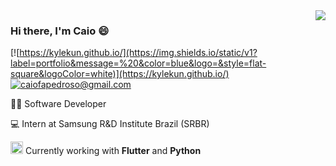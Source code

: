 <img align='right' src="https://github-readme-stats.vercel.app/api?username=kylekun&show_icons=true">

### Hi there, I'm Caio 😄

[![https://kylekun.github.io/](https://img.shields.io/static/v1?label=portfolio&message=%20&color=blue&logo=&style=flat-square&logoColor=white)](https://kylekun.github.io/)
[![caiofapedroso@gmail.com](https://img.shields.io/static/v1?label=e-mail&message=%20&color=red&logo=gmail&style=flat-square&logoColor=white)](mailto:caiofapedroso@gmail.com)
  
  
👨‍💻 Software Developer 

💻 Intern at Samsung R&D Institute Brazil (SRBR)

<img src="https://cdn.worldvectorlogo.com/logos/flutter-logo.svg" alt="Flutter" width="20" height="20"> Currently working with **Flutter** and **Python**


